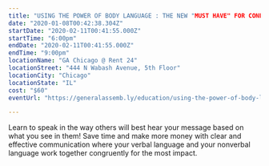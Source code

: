 ```yaml
---
title: "USING THE POWER OF BODY LANGUAGE : THE NEW "MUST HAVE" FOR CONFIDENCE LEADERS | FEBRUARY 10"
date: "2020-01-08T00:42:38.304Z"
startDate: "2020-02-11T00:41:55.000Z"
startTime: "6:00pm"
endDate: "2020-02-11T00:41:55.000Z"
endTime: "9:00pm"
locationName: "GA Chicago @ Rent 24"
locationStreet: "444 N Wabash Avenue, 5th Floor"
locationCity: "Chicago"
locationState: "IL"
cost: "$60"
eventUrl: "https://generalassemb.ly/education/using-the-power-of-body-language-the-new-must-have-for-confidence-leaders/chicago/95444"

---
```


Learn to speak in the way others will best hear your message based on what you see in them! Save time and make more money with clear and effective communication where your verbal language and your nonverbal language work together congruently for the most impact.

